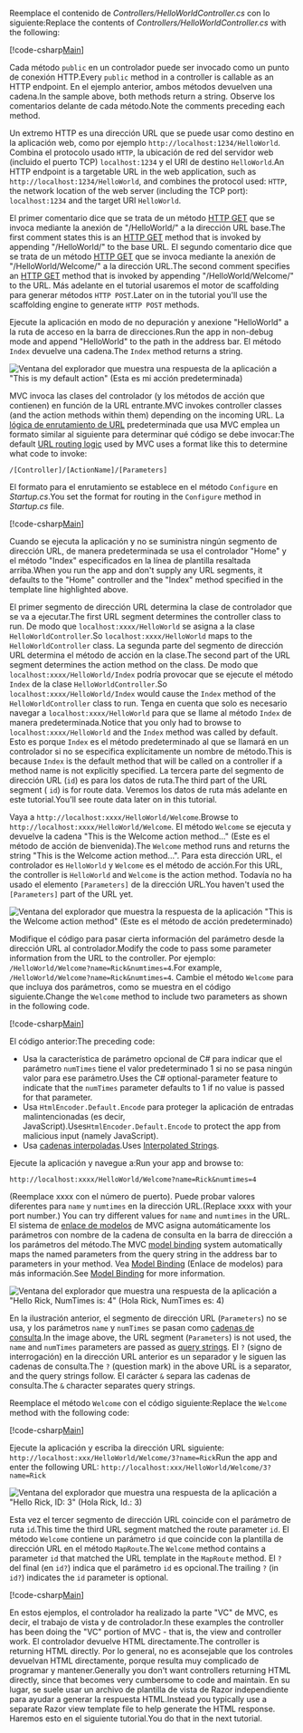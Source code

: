 <span data-ttu-id="a50ac-101">Reemplace el contenido de *Controllers/HelloWorldController.cs* con lo siguiente:</span><span class="sxs-lookup"><span data-stu-id="a50ac-101">Replace the contents of *Controllers/HelloWorldController.cs* with the following:</span></span>

[!code-csharp[Main](../../tutorials/first-mvc-app/start-mvc/sample/MvcMovie/Controllers/HelloWorldController.cs?name=snippet_1)]

<span data-ttu-id="a50ac-102">Cada método `public` en un controlador puede ser invocado como un punto de conexión HTTP.</span><span class="sxs-lookup"><span data-stu-id="a50ac-102">Every `public` method in a controller is callable as an HTTP endpoint.</span></span> <span data-ttu-id="a50ac-103">En el ejemplo anterior, ambos métodos devuelven una cadena.</span><span class="sxs-lookup"><span data-stu-id="a50ac-103">In the sample above, both methods return a string.</span></span>  <span data-ttu-id="a50ac-104">Observe los comentarios delante de cada método.</span><span class="sxs-lookup"><span data-stu-id="a50ac-104">Note the comments preceding each method.</span></span>

<span data-ttu-id="a50ac-105">Un extremo HTTP es una dirección URL que se puede usar como destino en la aplicación web, como por ejemplo `http://localhost:1234/HelloWorld`. Combina el protocolo usado `HTTP`, la ubicación de red del servidor web (incluido el puerto TCP) `localhost:1234` y el URI de destino `HelloWorld`.</span><span class="sxs-lookup"><span data-stu-id="a50ac-105">An HTTP endpoint is a targetable URL in the web application, such as `http://localhost:1234/HelloWorld`, and combines the protocol used: `HTTP`, the network location of the web server (including the TCP port): `localhost:1234` and the target URI `HelloWorld`.</span></span>

<span data-ttu-id="a50ac-106">El primer comentario dice que se trata de un método [HTTP GET](https://www.w3schools.com/tags/ref_httpmethods.asp) que se invoca mediante la anexión de "/HelloWorld/" a la dirección URL base.</span><span class="sxs-lookup"><span data-stu-id="a50ac-106">The first comment states this is an [HTTP GET](https://www.w3schools.com/tags/ref_httpmethods.asp) method that is invoked by appending "/HelloWorld/" to the base URL.</span></span> <span data-ttu-id="a50ac-107">El segundo comentario dice que se trata de un método [HTTP GET](http://www.w3.org/Protocols/rfc2616/rfc2616-sec9.html) que se invoca mediante la anexión de "/HelloWorld/Welcome/" a la dirección URL.</span><span class="sxs-lookup"><span data-stu-id="a50ac-107">The second comment specifies an [HTTP GET](http://www.w3.org/Protocols/rfc2616/rfc2616-sec9.html) method that is invoked by appending "/HelloWorld/Welcome/" to the URL.</span></span> <span data-ttu-id="a50ac-108">Más adelante en el tutorial usaremos el motor de scaffolding para generar métodos `HTTP POST`.</span><span class="sxs-lookup"><span data-stu-id="a50ac-108">Later on in the tutorial you'll use the scaffolding engine to generate `HTTP POST` methods.</span></span>

<span data-ttu-id="a50ac-109">Ejecute la aplicación en modo de no depuración y anexione "HelloWorld" a la ruta de acceso en la barra de direcciones.</span><span class="sxs-lookup"><span data-stu-id="a50ac-109">Run the app in non-debug mode and append "HelloWorld" to the path in the address bar.</span></span> <span data-ttu-id="a50ac-110">El método `Index` devuelve una cadena.</span><span class="sxs-lookup"><span data-stu-id="a50ac-110">The `Index` method returns a string.</span></span>

![Ventana del explorador que muestra una respuesta de la aplicación a "This is my default action" (Esta es mi acción predeterminada)](../../tutorials/first-mvc-app/adding-controller/_static/hell1.png)

<span data-ttu-id="a50ac-112">MVC invoca las clases del controlador (y los métodos de acción que contienen) en función de la URL entrante.</span><span class="sxs-lookup"><span data-stu-id="a50ac-112">MVC invokes controller classes (and the action methods within them) depending on the incoming URL.</span></span> <span data-ttu-id="a50ac-113">La [lógica de enrutamiento de URL](../../mvc/controllers/routing.md) predeterminada que usa MVC emplea un formato similar al siguiente para determinar qué código se debe invocar:</span><span class="sxs-lookup"><span data-stu-id="a50ac-113">The default [URL routing logic](../../mvc/controllers/routing.md) used by MVC uses a format like this to determine what code to invoke:</span></span>

`/[Controller]/[ActionName]/[Parameters]`

<span data-ttu-id="a50ac-114">El formato para el enrutamiento se establece en el método `Configure` en *Startup.cs*.</span><span class="sxs-lookup"><span data-stu-id="a50ac-114">You set the format for routing in the `Configure` method in *Startup.cs* file.</span></span>

[!code-csharp[Main](../../tutorials/first-mvc-app/start-mvc/sample/MvcMovie/Startup.cs?name=snippet_1&highlight=5)]

<span data-ttu-id="a50ac-115">Cuando se ejecuta la aplicación y no se suministra ningún segmento de dirección URL, de manera predeterminada se usa el controlador "Home" y el método "Index" especificados en la línea de plantilla resaltada arriba.</span><span class="sxs-lookup"><span data-stu-id="a50ac-115">When you run the app and don't supply any URL segments, it defaults to the "Home" controller and the "Index" method specified in the template line highlighted above.</span></span>

<span data-ttu-id="a50ac-116">El primer segmento de dirección URL determina la clase de controlador que se va a ejecutar.</span><span class="sxs-lookup"><span data-stu-id="a50ac-116">The first URL segment determines the controller class to run.</span></span> <span data-ttu-id="a50ac-117">De modo que `localhost:xxxx/HelloWorld` se asigna a la clase `HelloWorldController`.</span><span class="sxs-lookup"><span data-stu-id="a50ac-117">So `localhost:xxxx/HelloWorld` maps to the `HelloWorldController` class.</span></span> <span data-ttu-id="a50ac-118">La segunda parte del segmento de dirección URL determina el método de acción en la clase.</span><span class="sxs-lookup"><span data-stu-id="a50ac-118">The second part of the URL segment determines the action method on the class.</span></span> <span data-ttu-id="a50ac-119">De modo que `localhost:xxxx/HelloWorld/Index` podría provocar que se ejecute el método `Index` de la clase `HelloWorldController`.</span><span class="sxs-lookup"><span data-stu-id="a50ac-119">So `localhost:xxxx/HelloWorld/Index` would cause the `Index` method of the `HelloWorldController` class to run.</span></span> <span data-ttu-id="a50ac-120">Tenga en cuenta que solo es necesario navegar a `localhost:xxxx/HelloWorld` para que se llame al método `Index` de manera predeterminada.</span><span class="sxs-lookup"><span data-stu-id="a50ac-120">Notice that you only had to browse to `localhost:xxxx/HelloWorld` and the `Index` method was called by default.</span></span> <span data-ttu-id="a50ac-121">Esto es porque `Index` es el método predeterminado al que se llamará en un controlador si no se especifica explícitamente un nombre de método.</span><span class="sxs-lookup"><span data-stu-id="a50ac-121">This is because `Index` is the default method that will be called on a controller if a method name is not explicitly specified.</span></span> <span data-ttu-id="a50ac-122">La tercera parte del segmento de dirección URL (`id`) es para los datos de ruta.</span><span class="sxs-lookup"><span data-stu-id="a50ac-122">The third part of the URL segment ( `id`) is for route data.</span></span> <span data-ttu-id="a50ac-123">Veremos los datos de ruta más adelante en este tutorial.</span><span class="sxs-lookup"><span data-stu-id="a50ac-123">You'll see route data later on in this tutorial.</span></span>

<span data-ttu-id="a50ac-124">Vaya a `http://localhost:xxxx/HelloWorld/Welcome`.</span><span class="sxs-lookup"><span data-stu-id="a50ac-124">Browse to `http://localhost:xxxx/HelloWorld/Welcome`.</span></span> <span data-ttu-id="a50ac-125">El método `Welcome` se ejecuta y devuelve la cadena "This is the Welcome action method..." (Este es el método de acción de bienvenida).</span><span class="sxs-lookup"><span data-stu-id="a50ac-125">The `Welcome` method runs and returns the string "This is the Welcome action method...".</span></span> <span data-ttu-id="a50ac-126">Para esta dirección URL, el controlador es `HelloWorld` y `Welcome` es el método de acción.</span><span class="sxs-lookup"><span data-stu-id="a50ac-126">For this URL, the controller is `HelloWorld` and `Welcome` is the action method.</span></span> <span data-ttu-id="a50ac-127">Todavía no ha usado el elemento `[Parameters]` de la dirección URL.</span><span class="sxs-lookup"><span data-stu-id="a50ac-127">You haven't used the `[Parameters]` part of the URL yet.</span></span>

![Ventana del explorador que muestra la respuesta de la aplicación "This is the Welcome action method" (Este es el método de acción predeterminado)](../../tutorials/first-mvc-app/adding-controller/_static/welcome.png)

<span data-ttu-id="a50ac-129">Modifique el código para pasar cierta información del parámetro desde la dirección URL al controlador.</span><span class="sxs-lookup"><span data-stu-id="a50ac-129">Modify the code to pass some parameter information from the URL to the controller.</span></span> <span data-ttu-id="a50ac-130">Por ejemplo: `/HelloWorld/Welcome?name=Rick&numtimes=4`.</span><span class="sxs-lookup"><span data-stu-id="a50ac-130">For example, `/HelloWorld/Welcome?name=Rick&numtimes=4`.</span></span> <span data-ttu-id="a50ac-131">Cambie el método `Welcome` para que incluya dos parámetros, como se muestra en el código siguiente.</span><span class="sxs-lookup"><span data-stu-id="a50ac-131">Change the `Welcome` method to include two parameters as shown in the following code.</span></span> 

[!code-csharp[Main](../../tutorials/first-mvc-app/start-mvc/sample/MvcMovie/Controllers/HelloWorldController.cs?name=snippet_2)]

<span data-ttu-id="a50ac-132">El código anterior:</span><span class="sxs-lookup"><span data-stu-id="a50ac-132">The preceding code:</span></span>

* <span data-ttu-id="a50ac-133">Usa la característica de parámetro opcional de C# para indicar que el parámetro `numTimes` tiene el valor predeterminado 1 si no se pasa ningún valor para ese parámetro.</span><span class="sxs-lookup"><span data-stu-id="a50ac-133">Uses the C# optional-parameter feature to indicate that the `numTimes` parameter defaults to 1 if no value is passed for that parameter.</span></span>
* <span data-ttu-id="a50ac-134">Usa `HtmlEncoder.Default.Encode` para proteger la aplicación de entradas malintencionadas (es decir, JavaScript).</span><span class="sxs-lookup"><span data-stu-id="a50ac-134">Uses`HtmlEncoder.Default.Encode` to protect the app from malicious input (namely JavaScript).</span></span> 
* <span data-ttu-id="a50ac-135">Usa [cadenas interpoladas](https://docs.microsoft.com/dotnet/articles/csharp/language-reference/keywords/interpolated-strings).</span><span class="sxs-lookup"><span data-stu-id="a50ac-135">Uses [Interpolated Strings](https://docs.microsoft.com/dotnet/articles/csharp/language-reference/keywords/interpolated-strings).</span></span>

<span data-ttu-id="a50ac-136">Ejecute la aplicación y navegue a:</span><span class="sxs-lookup"><span data-stu-id="a50ac-136">Run your app and browse to:</span></span>

   `http://localhost:xxxx/HelloWorld/Welcome?name=Rick&numtimes=4`

<span data-ttu-id="a50ac-137">(Reemplace xxxx con el número de puerto). Puede probar valores diferentes para `name` y `numtimes` en la dirección URL.</span><span class="sxs-lookup"><span data-stu-id="a50ac-137">(Replace xxxx with your port number.) You can try different values for `name` and `numtimes` in  the URL.</span></span> <span data-ttu-id="a50ac-138">El sistema de [enlace de modelos](../../mvc/models/model-binding.md) de MVC asigna automáticamente los parámetros con nombre de la cadena de consulta en la barra de dirección a los parámetros del método.</span><span class="sxs-lookup"><span data-stu-id="a50ac-138">The MVC [model binding](../../mvc/models/model-binding.md) system automatically maps the named parameters from  the query string in the address bar to parameters in your method.</span></span> <span data-ttu-id="a50ac-139">Vea [Model Binding](../../mvc/models/model-binding.md) (Enlace de modelos) para más información.</span><span class="sxs-lookup"><span data-stu-id="a50ac-139">See [Model Binding](../../mvc/models/model-binding.md) for more information.</span></span>

![Ventana del explorador que muestra una respuesta de la aplicación a "Hello Rick, NumTimes is: 4" (Hola Rick, NumTimes es: 4)](../../tutorials/first-mvc-app/adding-controller/_static/rick4.png)

<span data-ttu-id="a50ac-141">En la ilustración anterior, el segmento de dirección URL (`Parameters`) no se usa, y los parámetros `name` y `numTimes` se pasan como [cadenas de consulta](https://wikipedia.org/wiki/Query_string).</span><span class="sxs-lookup"><span data-stu-id="a50ac-141">In the image above, the URL segment (`Parameters`) is not used, the `name` and `numTimes` parameters are passed as [query strings](https://wikipedia.org/wiki/Query_string).</span></span> <span data-ttu-id="a50ac-142">El `?` (signo de interrogación) en la dirección URL anterior es un separador y le siguen las cadenas de consulta.</span><span class="sxs-lookup"><span data-stu-id="a50ac-142">The `?` (question mark) in the above URL is a separator, and the query strings follow.</span></span> <span data-ttu-id="a50ac-143">El carácter `&` separa las cadenas de consulta.</span><span class="sxs-lookup"><span data-stu-id="a50ac-143">The `&` character separates query strings.</span></span>

<span data-ttu-id="a50ac-144">Reemplace el método `Welcome` con el código siguiente:</span><span class="sxs-lookup"><span data-stu-id="a50ac-144">Replace the `Welcome` method with the following code:</span></span>

[!code-csharp[Main](../../tutorials/first-mvc-app/start-mvc/sample/MvcMovie/Controllers/HelloWorldController.cs?name=snippet_3)]

<span data-ttu-id="a50ac-145">Ejecute la aplicación y escriba la dirección URL siguiente: `http://localhost:xxx/HelloWorld/Welcome/3?name=Rick`</span><span class="sxs-lookup"><span data-stu-id="a50ac-145">Run the app and enter the following URL:  `http://localhost:xxx/HelloWorld/Welcome/3?name=Rick`</span></span>

![Ventana del explorador que muestra una respuesta de la aplicación a "Hello Rick, ID: 3" (Hola Rick, Id.: 3)](../../tutorials/first-mvc-app/adding-controller/_static/rick_routedata.png)

<span data-ttu-id="a50ac-147">Esta vez el tercer segmento de dirección URL coincide con el parámetro de ruta `id`.</span><span class="sxs-lookup"><span data-stu-id="a50ac-147">This time the third URL segment  matched the route parameter `id`.</span></span> <span data-ttu-id="a50ac-148">El método `Welcome` contiene un parámetro `id` que coincide con la plantilla de dirección URL en el método `MapRoute`.</span><span class="sxs-lookup"><span data-stu-id="a50ac-148">The `Welcome`  method contains a parameter  `id` that matched the URL template in the `MapRoute` method.</span></span> <span data-ttu-id="a50ac-149">El `?` del final (en `id?`) indica que el parámetro `id` es opcional.</span><span class="sxs-lookup"><span data-stu-id="a50ac-149">The trailing `?`  (in `id?`) indicates the `id` parameter is optional.</span></span>

[!code-csharp[Main](../../tutorials/first-mvc-app/start-mvc/sample/MvcMovie/Startup.cs?name=snippet_1&highlight=5)]

<span data-ttu-id="a50ac-150">En estos ejemplos, el controlador ha realizado la parte "VC" de MVC, es decir, el trabajo de vista y de controlador.</span><span class="sxs-lookup"><span data-stu-id="a50ac-150">In these examples the controller has been doing the "VC" portion  of MVC - that is, the view and controller work.</span></span> <span data-ttu-id="a50ac-151">El controlador devuelve HTML directamente.</span><span class="sxs-lookup"><span data-stu-id="a50ac-151">The controller is returning HTML  directly.</span></span> <span data-ttu-id="a50ac-152">Por lo general, no es aconsejable que los controles devuelvan HTML directamente, porque resulta muy complicado de programar y mantener.</span><span class="sxs-lookup"><span data-stu-id="a50ac-152">Generally you don't want controllers returning HTML directly, since  that becomes very cumbersome to code and maintain.</span></span> <span data-ttu-id="a50ac-153">En su lugar, se suele usar un archivo de plantilla de vista de Razor independiente para ayudar a generar la respuesta HTML.</span><span class="sxs-lookup"><span data-stu-id="a50ac-153">Instead you typically use a separate Razor view template file to help generate the HTML response.</span></span> <span data-ttu-id="a50ac-154">Haremos esto en el siguiente tutorial.</span><span class="sxs-lookup"><span data-stu-id="a50ac-154">You do that in the next tutorial.</span></span>
